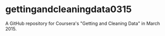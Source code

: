 # gettingandcleaningdata0315
A GitHub repository for Coursera's "Getting and Cleaning Data" in March 2015.
